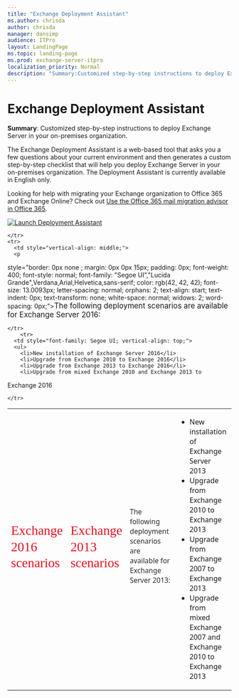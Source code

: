 ```yaml
---
title: "Exchange Deployment Assistant"
ms.author: chrisda
author: chrisda
manager: dansimp
audience: ITPro
layout: LandingPage
ms.topic: landing-page
ms.prod: exchange-server-itpro
localization_priority: Normal
description: "Summary:Customized step-by-step instructions to deploy Exchange Server."
---
```


# Exchange Deployment Assistant

 **Summary**: Customized step-by-step instructions to deploy Exchange Server in your on-premises organization.

The Exchange Deployment Assistant is a web-based tool that asks you a few questions about your current environment and then generates a custom step-by-step checklist that will help you deploy Exchange Server in your on-premises organization. The Deployment Assistant is currently available in English only.

Looking for help with migrating your Exchange organization to Office 365 and Exchange Online? Check out [Use the Office 365 mail migration advisor in Office 365](https://docs.microsoft.com/Exchange/mail-migration-jump).

[![Launch Deployment Assistant](media/ExchangeDeploymentAssistant.png)](https://aka.ms/eda)

<table style="text-align: left; width: 100%;" border="0"
 cellpadding="2" cellspacing="2">
  <tbody>
    <tr>
      <td style="font-family: Segoe UI Light;">
      <h2
 style="border: 0px none ; margin: 4px 0px 15px; padding: 0px; font-style: normal; font-variant: normal; font-weight: 100; font-size: 1.846em; line-height: 1.238; font-size-adjust: none; font-stretch: normal; color: rgb(232, 17, 35); height: auto; white-space: normal; overflow: visible; letter-spacing: normal; orphans: 2; text-align: start; text-indent: 0px; text-transform: none; widows: 2; word-spacing: 0px;">Exchange
2016 scenarios</h2>
      </td>
      <td style="font-family: Segoe UI Light;">
      <h2
 style="border: 0px none ; margin: 4px 0px 15px; padding: 0px; font-style: normal; font-variant: normal; font-weight: 100; font-size: 1.846em; line-height: 1.238; font-size-adjust: none; font-stretch: normal; color: rgb(232, 17, 35); height: auto; white-space: normal; overflow: visible; letter-spacing: normal; orphans: 2; text-align: start; text-indent: 0px; text-transform: none; widows: 2; word-spacing: 0px;">Exchange
2013 scenarios</h2>
      </td>

    </tr>
    <tr>
      <td style="vertical-align: middle;">
      <p
 style="border: 0px none ; margin: 0px 0px 15px; padding: 0px; font-weight: 400; font-style: normal; font-family: &quot;Segoe UI&quot;,&quot;Lucida Grande&quot;,Verdana,Arial,Helvetica,sans-serif; color: rgb(42, 42, 42); font-size: 13.0093px; letter-spacing: normal; orphans: 2; text-align: start; text-indent: 0px; text-transform: none; white-space: normal; widows: 2; word-spacing: 0px;"><big>The
following deployment scenarios are available for Exchange Server 2016:</big></p>
      </td>
      <td>
      <p
 style="border: 0px none ; margin: 0px 0px 15px; padding: 0px; font-weight: 400; font-style: normal; font-family: &quot;Segoe UI&quot;,&quot;Lucida Grande&quot;,Verdana,Arial,Helvetica,sans-serif; color: rgb(42, 42, 42); font-size: 13.0093px; letter-spacing: normal; orphans: 2; text-align: start; text-indent: 0px; text-transform: none; white-space: normal; widows: 2; word-spacing: 0px;"><big>The
following deployment scenarios are available for Exchange Server 2013:</big></p>
      </td>

    </tr>
        <tr>
      <td style="font-family: Segoe UI; vertical-align: top;">
      <ul>
        <li>New installation of Exchange Server 2016</li>
        <li>Upgrade from Exchange 2010 to Exchange 2016</li>
        <li>Upgrade from Exchange 2013 to Exchange 2016</li>
        <li>Upgrade from mixed Exchange 2010 and Exchange 2013 to
Exchange 2016</li>
      </ul>
      </td>
      <td style="font-family: Segoe UI; vertical-align: top;">
      <ul>
        <li>New installation of Exchange Server 2013</li>
        <li>Upgrade from Exchange 2010 to Exchange 2013</li>
        <li>Upgrade from Exchange 2007 to Exchange 2013</li>
        <li>Upgrade from mixed Exchange 2007 and Exchange 2010 to
Exchange 2013</li>
      </ul>
      </td>

    </tr>

  </tbody>
</table>
